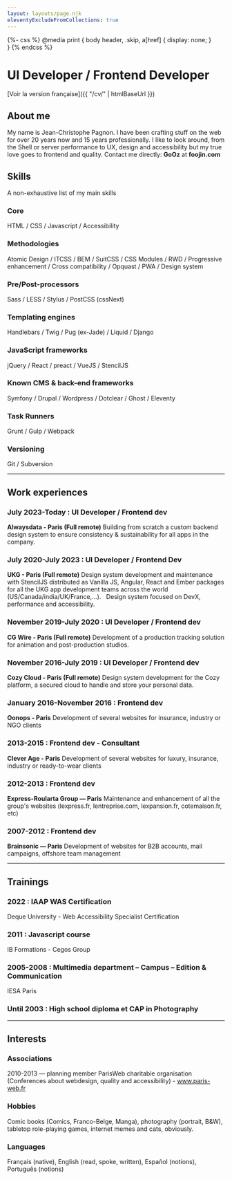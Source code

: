 ```yaml
---
layout: layouts/page.njk
eleventyExcludeFromCollections: true
---
```

{%- css %}
@media print {
	body header, .skip, a[href] {
		display: none;
	}	
}
{% endcss %}
# UI Developer / Frontend Developer

[Voir la version française]({{ "/cv/" | htmlBaseUrl }})

## About me

My name is Jean-Christophe Pagnon.
I have been crafting stuff on the web for over 20 years now and 15 years professionally.
I like to look around, from the Shell or server performance to UX, design and accessibility but my true love goes to frontend and quality.
Contact me directly: **GoOz** at **foojin.com**

## Skills

A non-exhaustive list of my main skills

### Core

HTML / CSS / Javascript / Accessibility

### Methodologies

Atomic Design / ITCSS / BEM / SuitCSS / CSS Modules / RWD / Progressive enhancement / Cross compatibility / Opquast / PWA / Design system

### Pre/Post-processors

Sass / LESS / Stylus / PostCSS (cssNext)

### Templating engines

Handlebars / Twig / Pug (ex-Jade) / Liquid / Django

### JavaScript frameworks

jQuery / React / preact / VueJS / StencilJS

### Known CMS & back-end frameworks

Symfony / Drupal / Wordpress / Dotclear / Ghost / Eleventy

### Task Runners

Grunt / Gulp / Webpack

### Versioning

Git / Subversion

---

## Work experiences

### July 2023-Today : UI Developer / Frontend dev

**Alwaysdata - Paris (Full remote)**
Building from scratch a custom backend design system to ensure consistency & sustainability for all apps in the company.

### July 2020-July 2023 : UI Developer / Frontend Dev

**UKG - Paris (Full remote)**
Design system development and maintenance with StencilJS distributed as Vanilla JS, Angular, React and Ember packages for all the UKG app development teams across the world (US/Canada/india/UK/France,…).  
Design system focused on DevX, performance and accessibility.

### November 2019-July 2020 : UI Developer / Frontend dev

**CG Wire - Paris (Full remote)**
Development of a production tracking solution for animation and post-production studios.

### November 2016-July 2019 : UI Developer / Frontend dev

**Cozy Cloud - Paris (Full remote)**
Design system development for the Cozy platform, a secured cloud to handle and store your personal data.

### January 2016-November 2016 : Frontend dev

**Oonops - Paris**
Development of several websites for insurance, industry or NGO clients

### 2013-2015 : Frontend dev - Consultant

**Clever Age - Paris**
Development of several websites for luxury, insurance, industry or ready-to-wear clients

### 2012-2013 : Frontend dev

**Express-Roularta Group — Paris**
Maintenance and enhancement of all the group's websites (lexpress.fr, lentreprise.com, lexpansion.fr, cotemaison.fr, etc)

### 2007-2012 : Frontend dev

**Brainsonic — Paris**
Development of websites for B2B accounts, mail campaigns, offshore team management

---

## Trainings

### 2022 : IAAP WAS Certification

Deque University - Web Accessibility Specialist Certification

### 2011 : Javascript course

IB Formations - Cegos Group

### 2005-2008 : Multimedia department – Campus – Edition & Communication

IESA Paris

### Until 2003 : High school diploma et CAP in Photography

---

## Interests

### Associations

2010-2013 — planning member
ParisWeb charitable organisation (Conferences about webdesign, quality and accessibility) - www.paris-web.fr

### Hobbies

Comic books (Comics, Franco-Belge, Manga), photography (portrait, B&W), tabletop role-playing games, internet memes and cats, obviously.

### Languages

Français (native), English (read, spoke, written), Español (notions), Português (notions)
